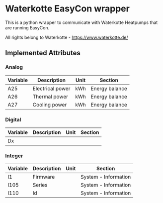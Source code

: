 # Waterkotte EasyCon wrapper

This is a python wrapper to communicate with Waterkotte Heatpumps that are running EasyCon.

All rights belong to Waterkotte - https://www.waterkotte.de/

## Implemented Attributes

### Analog

Variable | Description | Unit | Section
---|---|---|---
A25 | Electrical power | kWh | Energy balance
A26 | Thermal power | kWh | Energy balance
A27 | Cooling power | kWh | Energy balance

### Digital

Variable | Description | Unit | Section
---|---|---|---
Dx |  |

### Integer

Variable | Description | Unit | Section
---|---|---|---
I1 | Firmware | | System - Information
I105 | Series | | System - Information
I110 | Id | | System - Information